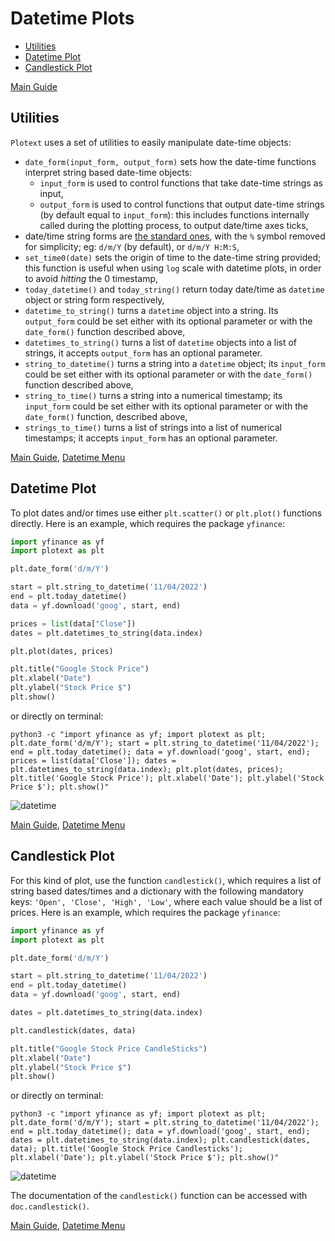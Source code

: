 # Datetime Plots
- [Utilities](https://github.com/piccolomo/plotext/blob/master/readme/datetime.md#utilities)
- [Datetime Plot](https://github.com/piccolomo/plotext/blob/master/readme/datetime.md#datetime-plot)
- [Candlestick Plot](https://github.com/piccolomo/plotext/blob/master/readme/datetime.md#candlestick-plot)

[Main Guide](https://github.com/piccolomo/plotext#guide)


## Utilities
`Plotext` uses a set of utilities to easily manipulate date-time objects:
- `date_form(input_form, output_form)` sets how the date-time functions interpret string based date-time objects:
    - `input_form` is used to control functions that take date-time strings as input,
    - `output_form` is used to control functions that output date-time strings (by default equal to `input_form`): this includes functions internally called during the plotting process, to output date/time axes ticks,
- date/time string forms are [the standard ones](https://docs.python.org/3/library/datetime.html#strftime-and-strptime-format-codes), with the `%` symbol removed for simplicity; eg: `d/m/Y` (by default), or `d/m/Y H:M:S`,
- `set_time0(date)` sets the origin of time to the date-time string provided; this function is useful when using `log` scale with datetime plots, in order to avoid *hitting* the 0 timestamp,
- `today_datetime()` and `today_string()` return today date/time as `datetime` object or string form respectively,
- `datetime_to_string()` turns a `datetime` object into a string. Its `output_form` could be set either with its optional parameter or with the `date_form()` function described above,
- `datetimes_to_string()` turns a list of `datetime` objects into a list of strings, it accepts `output_form` has an optional parameter.
- `string_to_datetime()` turns a string into a `datetime` object; its `input_form` could be set either with its optional parameter or with the `date_form()` function described above,
- `string_to_time()` turns a string into a numerical timestamp; its `input_form` could be set either with its optional parameter or with the `date_form()` function, described above,
- `strings_to_time()` turns a list of strings into a list of numerical timestamps; it accepts `input_form` has an optional parameter.

[Main Guide](https://github.com/piccolomo/plotext#guide), [Datetime Menu](https://github.com/piccolomo/plotext/blob/master/readme/datetime.md#datetime-plots)


## Datetime Plot
To plot dates and/or times use either `plt.scatter()` or `plt.plot()` functions directly. Here is an example, which requires the package `yfinance`:

```python
import yfinance as yf
import plotext as plt

plt.date_form('d/m/Y')

start = plt.string_to_datetime('11/04/2022')
end = plt.today_datetime()
data = yf.download('goog', start, end)

prices = list(data["Close"])
dates = plt.datetimes_to_string(data.index)

plt.plot(dates, prices)

plt.title("Google Stock Price")
plt.xlabel("Date")
plt.ylabel("Stock Price $")
plt.show()
```
or directly on terminal:
```console
python3 -c "import yfinance as yf; import plotext as plt; plt.date_form('d/m/Y'); start = plt.string_to_datetime('11/04/2022'); end = plt.today_datetime(); data = yf.download('goog', start, end); prices = list(data['Close']); dates = plt.datetimes_to_string(data.index); plt.plot(dates, prices); plt.title('Google Stock Price'); plt.xlabel('Date'); plt.ylabel('Stock Price $'); plt.show()"
```

![datetime](https://raw.githubusercontent.com/piccolomo/plotext/master/data/datetime.png)

[Main Guide](https://github.com/piccolomo/plotext#guide), [Datetime Menu](https://github.com/piccolomo/plotext/blob/master/readme/datetime.md#datetime-plots)


## Candlestick Plot
For this kind of plot, use the function `candlestick()`, which requires a list of string based dates/times and a dictionary with the following mandatory keys: `'Open', 'Close', 'High', 'Low'`, where each value should be a list of prices. Here is an example, which requires the package `yfinance`:

```python
import yfinance as yf
import plotext as plt

plt.date_form('d/m/Y')

start = plt.string_to_datetime('11/04/2022')
end = plt.today_datetime()
data = yf.download('goog', start, end)

dates = plt.datetimes_to_string(data.index)

plt.candlestick(dates, data)

plt.title("Google Stock Price CandleSticks")
plt.xlabel("Date")
plt.ylabel("Stock Price $")
plt.show()
```
or directly on terminal:
```console
python3 -c "import yfinance as yf; import plotext as plt; plt.date_form('d/m/Y'); start = plt.string_to_datetime('11/04/2022'); end = plt.today_datetime(); data = yf.download('goog', start, end); dates = plt.datetimes_to_string(data.index); plt.candlestick(dates, data); plt.title('Google Stock Price Candlesticks'); plt.xlabel('Date'); plt.ylabel('Stock Price $'); plt.show()"
```

![datetime](https://raw.githubusercontent.com/piccolomo/plotext/master/data/candlestick.png)

The documentation of the `candlestick()` function can be accessed with `doc.candlestick()`.

[Main Guide](https://github.com/piccolomo/plotext#guide), [Datetime Menu](https://github.com/piccolomo/plotext/blob/master/readme/datetime.md#datetime-plots)
